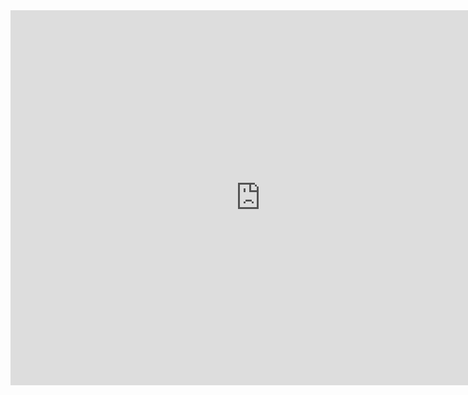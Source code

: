 <div>
    <iframe src="https://discovery.biothings.io/ns/maSMP/maSMPProfiles:SoftwareRunActionProfile" height="600" width="800" allowfullscreen="" frameborder="0">
    </iframe>
</div>